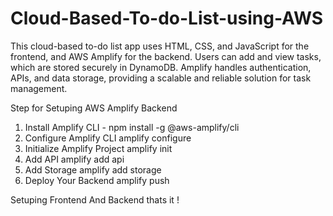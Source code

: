 # Cloud-Based-To-do-List-using-AWS
This cloud-based to-do list app uses HTML, CSS, and JavaScript for the frontend, and AWS Amplify for the backend. Users can add and view tasks, which are stored securely in DynamoDB. Amplify handles authentication, APIs, and data storage, providing a scalable and reliable solution for task management.

Step for Setuping AWS Amplify Backend
  1. Install Amplify CLI -
       npm install -g @aws-amplify/cli
  3. Configure Amplify CLI
       amplify configure
  5. Initialize Amplify Project
       amplify init
  7. Add API
       amplify add api
  9. Add Storage
       amplify add storage
  11. Deploy Your Backend
       amplify push

Setuping Frontend And Backend thats it ! 
